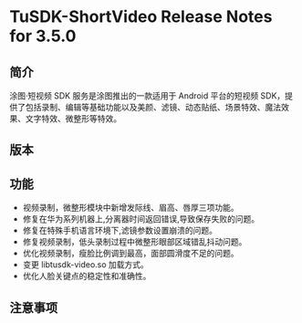 # TuSDK-ShortVideo Release Notes for 3.5.0

## 简介


涂图·短视频 SDK 服务是涂图推出的一款适用于 Android 平台的短视频 SDK，提供了包括录制、编辑等基础功能以及美颜、滤镜、动态贴纸、场景特效、魔法效果、文字特效、微整形等特效。


## 版本



## 功能


* 视频录制，微整形模块中新增发际线、眉高、唇厚三项功能。
* 修复在华为系列机器上,分离器时间返回错误,导致保存失败的问题。
* 修复在特殊手机语言环境下,滤镜参数设置崩溃的问题。
* 修复视频录制，低头录制过程中微整形眼部区域错乱抖动问题。
* 优化视频录制，瘦脸比例调到最高，面部圆滑度不足的问题。
* 变更 libtusdk-video.so 加载方式。
* 优化人脸关键点的稳定性和准确性。


## 注意事项

